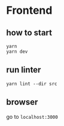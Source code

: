 # Frontend

## how to start
```
yarn
yarn dev
```

## run linter
```
yarn lint --dir src
```

## browser
go to `localhost:3000`
